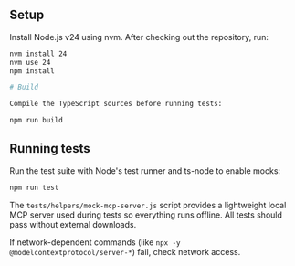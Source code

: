 ## Setup

Install Node.js v24 using nvm. After checking out the repository, run:

```bash
nvm install 24
nvm use 24
npm install

# Build

Compile the TypeScript sources before running tests:

npm run build
```

## Running tests

Run the test suite with Node's test runner and ts-node to enable mocks:

```bash
npm run test
```

The `tests/helpers/mock-mcp-server.js` script provides a lightweight local MCP
server used during tests so everything runs offline. All tests should pass
without external downloads.

If network-dependent commands (like `npx -y @modelcontextprotocol/server-*`) fail, check network access.

